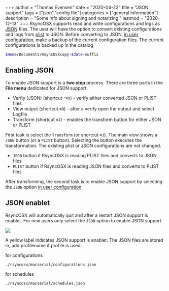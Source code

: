 +++
author = "Thomas Evensen"
date = "2020-04-23"
title =  "JSON support"
tags = ["json","config file"]
categories = ["general information"]
description = "Some info about signing and notarizing."
lastmod = "2020-12-13"
+++
RsyncOSX supports read and write configurations and logs as [JSON](https://en.wikipedia.org/wiki/JSON) files. The user will have the option to convert existing configurations and logs from [plist](https://en.wikipedia.org/wiki/Property_list) to JSON. Before converting to JSON, [in user configuration](/post/userconfiguration/), make a backup of the current configuration files. The current configurations is backed up in the catalog
```bash
$Home/Documents/RsyncOSXcopy-$date-suffix
```

## Enabling JSON

To enable JSON support is a **two step** process. There are three parts in the **File menu** dedicated for JSON support:

- Verfiy (JSON) (shortcut `⌃⌘V`) - verify either converted JSON or PLIST files
- View output (shortcut `⌘O`) -  after a verify open the output and select Logfile
- Transform (shortcut `⌘J`) - enables the transform button for either JSON or PLIST

First task is select the `Transform` (or shortcut `⌘J`). The main view shows a `JSON` button (or a `PLIST` button). Selecting the button executes the transformation. The existing plist or JSON configurations are not changed.

- `JSON` button if RsyncOSX is reading PLIST files and converts to JSON files
- `PLIST` button if RsyncOSX is reading JSON files and converts to PLIST files

After transforming, the second task is to enable JSON support by selecting the `JSON` option [in user configuration](/post/userconfiguration/)

## JSON enablet

RsyncOSX will automatically quit and after a restart JSON support is enablet. For new users only select the `JSON` option to enable JSON support.

![](/images/RsyncOSX/master/json/json.png)

A yellow label indicates JSON support is enablet. The JSON files are stored in, add profilename if profile is used:

for configurations
```bash
./rsyncosx/macserial/configurations.json
```
for schedules
```bash
./rsyncosx/macserial/schedules.json
```
